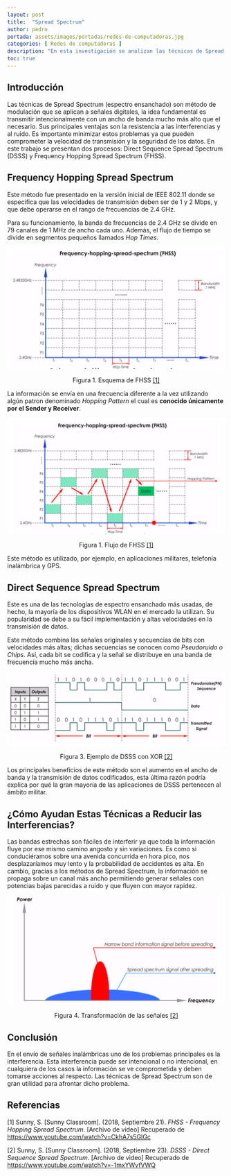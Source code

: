 ```yaml
---
layout: post
title:  "Spread Spectrum"
author: pedro
portada: assets/images/portadas/redes-de-computadoras.jpg
categories: [ Redes de computadoras ]
description: "En esta investigación se analizan las técnicas de Spread Spectrum FHSS y DSS"
toc: true
---
```


## Introducción

Las técnicas de Spread Spectrum (espectro ensanchado) son método de modulación que se aplican a señales digitales, la idea fundamental es transmitir intencionalmente con un ancho de banda mucho más alto que el necesario. Sus principales ventajas son la resistencia a las interferencias y al ruido. Es importante minimizar estos problemas ya que pueden comprometer la velocidad de transmisión y la seguridad de los datos. En este trabajo se presentan dos procesos: Direct Sequence Spread Spectrum (DSSS) y Frequency Hopping Spread Spectrum (FHSS).

## Frequency Hopping Spread Spectrum

Este método fue presentado en la versión inicial de IEEE 802.11 donde se especifica que las velocidades
de transmisión deben ser de 1 y 2 Mbps, y que debe operarse en el rango de frecuencias de 2.4 GHz.

Para su funcionamiento, la banda de frecuencias de 2.4 GHz se divide en 79 canales de 1 MHz de ancho
cada uno. Además, el flujo de tiempo se divide en segmentos pequeños llamados *Hop Times*.

<div style="text-align:center">
    <img src="../assets/images/spread_spectrum/fhss.png" />
    <p>Figura 1. Esquema de FHSS <a href="#1">[1]</a></p>
</div>

La información se envı́a en una frecuencia diferente a la vez utilizando algún patron denominado *Hopping Pattern* el cual es **conocido únicamente por el Sender y Receiver**.

<div style="text-align:center">
    <img src="../assets/images/spread_spectrum/fhss2.png" />
    <p>Figura 1. Flujo de FHSS <a href="#1">[1]</a></p>
</div>

Este método es utilizado, por ejemplo, en aplicaciones militares, telefonı́a inalámbrica y GPS.

## Direct Sequence Spread Spectrum

Este es una de las tecnologı́as de espectro ensanchado más usadas, de hecho, la mayorı́a de los dispositivos WLAN en el mercado la utilizan. Su popularidad se debe a su fácil implementación y altas velocidades en la transmisión de datos. 

Este método combina las señales originales y secuencias de bits con velocidades más altas; dichas secuencias se conocen como *Pseudoruido o Chips*. Ası́, cada bit se codifica y la señal se distribuye en una banda de frecuencia mucho más ancha.

<div style="text-align:center">
    <img src="../assets/images/spread_spectrum/dsss.png" />
    <p>Figura 3. Ejemplo de DSSS con XOR <a href="#2">[2]</a></p>
</div>

Los principales beneficios de este método son el aumento en el ancho de banda y la transmisión de datos codificados, esta última razón podrı́a explica por qué la gran mayorı́a de las aplicaciones de DSSS pertenecen al ámbito militar.

## ¿Cómo Ayudan Estas Técnicas a Reducir las Interferencias?
Las bandas estrechas son fáciles de interferir ya que toda la información fluye por ese mismo camino angosto y sin variaciones. Es como si conduciéramos sobre una avenida concurrida en hora pico, nos desplazarı́amos muy lento y la probabilidad de accidentes es alta. En cambio, gracias a los métodos de Spread Spectrum, la información se propaga sobre un canal más ancho permitiendo generar señales con potencias bajas parecidas a ruido y que fluyen con mayor rapidez.

<div style="text-align:center">
    <img src="../assets/images/spread_spectrum/transformacion.png" />
    <p>Figura 4. Transformación de las señales <a href="#2">[2]</a></p>
</div>

## Conclusión

En el envı́o de señales inalámbricas uno de los problemas principales es la interferencia. Esta interferencia puede ser intencional o no intencional, en cualquiera de los casos la información se ve comprometida y deben tomarse acciones al respecto. Las técnicas de Spread Spectrum son de gran utilidad para afrontar dicho problema.

## Referencias

<p id="1">[1] Sunny, S. [Sunny Classroom]. (2018, Septiembre 21). <i>FHSS - Frequency Hopping Spread Spectrum</i>. [Archivo de video] Recuperado de <a href="https://www.youtube.com/watch?v=CkhA7s5GIGc">https://www.youtube.com/watch?v=CkhA7s5GIGc</a></p>

<p id="2">[2] Sunny, S. [Sunny Classroom]. (2018, Septiembre 23). <i>DSSS - Direct Sequence Spread Spectrum</i>. [Archivo de video] Recuperado de <a href="https://www.youtube.com/watch?v=-1mxYWvfVWQ">https://www.youtube.com/watch?v=-1mxYWvfVWQ</a></p>
